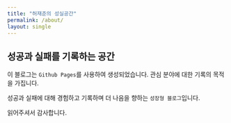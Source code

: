```yaml
---
title: "허재준의 성실공간"
permalink: /about/
layout: single
---
```


## 성공과 실패를 기록하는 공간

이 블로그는 `Github Pages`를 사용하여 생성되었습니다.
관심 분야에 대한 기록의 목적을 가집니다.

성공과 실패에 대해 경험하고 기록하며 더 나음을 향하는 `성장형 블로그`입니다.

읽어주셔서 감사합니다.
